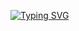 [![Typing SVG](https://readme-typing-svg.herokuapp.com?font=Fira+Code&pause=1000&center=true&width=435&lines=Oi%2C+eu+sou+o+Matheus+Menezes)](https://git.io/typing-svg)

